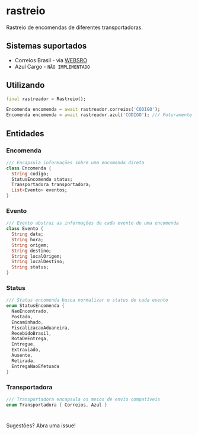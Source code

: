 # rastreio

Rastreio de encomendas de diferentes transportadoras.

## Sistemas suportados

- Correios Brasil - via [WEBSRO](https://www.websro.com.br/)
- Azul Cargo - `NÃO IMPLEMENTADO`

## Utilizando

```dart
final rastreador = Rastreio();

Encomenda encomenda = await rastreador.correios('CODIGO');
Encomenda encomenda = await rastreador.azul('CODIGO'); /// Futuramente
```

## Entidades

### Encomenda

```dart
/// Encapsula informações sobre uma encomenda direta
class Encomenda {
  String codigo;
  StatusEncomenda status;
  Transportadora transportadora;
  List<Evento> eventos;
}
```

### Evento

```dart
/// Evento abstrai as informações de cada evento de uma encomenda
class Evento {
  String data;
  String hora;
  String origem;
  String destino;
  String localOrigem;
  String localDestino;
  String status;
}
```

### Status

```dart
/// Status encomenda busca normalizar o status de cada evento
enum StatusEncomenda {
  NaoEncontrado,
  Postado,
  Encaminhado,
  FiscalizacaoAduaneira,
  RecebidoBrasil,
  RotaDeEntrega,
  Entregue,
  Extraviado,
  Ausente,
  Retirada,
  EntregaNaoEfetuada
}
```

### Transportadora

```dart
/// Transportadora encapsula os meios de envio compatíveis
enum Transportadora { Correios, Azul }

```

#

Sugestões? Abra uma issue!
